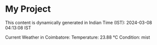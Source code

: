 # My Project

This content is dynamically generated in Indian Time (IST): 2024-03-08 04:13:08 IST


Current Weather in Coimbatore:
Temperature: 23.88 °C
Condition: mist
